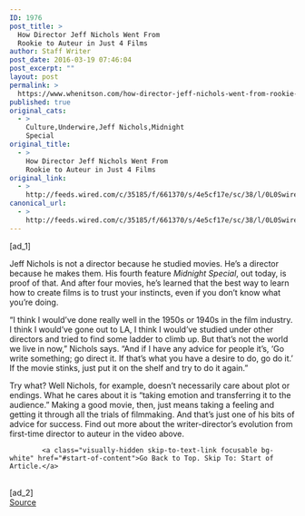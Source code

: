 ```yaml
---
ID: 1976
post_title: >
  How Director Jeff Nichols Went From
  Rookie to Auteur in Just 4 Films
author: Staff Writer
post_date: 2016-03-19 07:46:04
post_excerpt: ""
layout: post
permalink: >
  https://www.whenitson.com/how-director-jeff-nichols-went-from-rookie-to-auteur-in-just-4-films/
published: true
original_cats:
  - >
    Culture,Underwire,Jeff Nichols,Midnight
    Special
original_title:
  - >
    How Director Jeff Nichols Went From
    Rookie to Auteur in Just 4 Films
original_link:
  - >
    http://feeds.wired.com/c/35185/f/661370/s/4e5cf17e/sc/38/l/0L0Swired0N0C20A160C0A30Cjeff0Enichols0Efilm0Eevolution0C/story01.htm
canonical_url:
  - >
    http://feeds.wired.com/c/35185/f/661370/s/4e5cf17e/sc/38/l/0L0Swired0N0C20A160C0A30Cjeff0Enichols0Efilm0Eevolution0C/story01.htm
---
```

 [ad_1]
<br><div id="start-of-content"><p>Jeff Nichols is not a director because he studied movies. He’s a director because he makes them. His fourth feature <em>Midnight Special</em>, out today, is proof of that. And after four movies, he’s learned that the best way to learn how to create films is to trust your instincts, even if you don’t know what you’re doing. </p>
<p>“I think I would’ve done really well in the 1950s or 1940s in the film industry. I think I would’ve gone out to LA, I think I would’ve studied under other directors and tried to find some ladder to climb up. But that’s not the world we live in now,” Nichols says. “And if I have any advice for people it’s, ‘Go write something; go direct it. If that’s what you have a desire to do, go do it.’ If the movie stinks, just put it on the shelf and try to do it again.” </p>
<p>Try what? Well Nichols, for example, doesn’t necessarily care about plot or endings. What he cares about it is “taking emotion and transferring it to the audience.” Making a good movie, then, just means taking a feeling and getting it through all the trials of filmmaking. And that’s just one of his bits of advice for success. Find out more about the writer-director’s evolution from first-time director to auteur in the video above.</p>

			<a class="visually-hidden skip-to-text-link focusable bg-white" href="#start-of-content">Go Back to Top. Skip To: Start of Article.</a>

			
</div>
<br>[ad_2]
<br><a href="http://feeds.wired.com/c/35185/f/661370/s/4e5cf17e/sc/38/l/0L0Swired0N0C20A160C0A30Cjeff0Enichols0Efilm0Eevolution0C/story01.htm">Source </a>